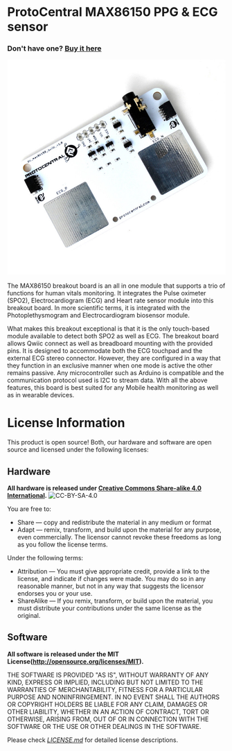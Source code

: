 ProtoCentral MAX86150 PPG & ECG sensor
======================================

### Don't have one? [Buy it here](https://www.protocentral.com/home/1338-protocentral-max86150-ppg-and-ecg-breakout-with-qwiic.html)

![*ProtoCentral MAX86150 PPG & ECG sensor breakout*](res/max86150_cover.jpg)

The MAX86150 breakout board is an all in one module that supports a trio of functions for human vitals monitoring. It integrates the Pulse oximeter (SPO2), Electrocardiogram (ECG) and Heart rate sensor module into this breakout board. In more scientific terms, it is integrated with the Photoplethysmogram and Electrocardiogram biosensor module.

What makes this breakout exceptional is that it is the only touch-based module available to detect both SPO2 as well as ECG. The breakout board allows Qwiic connect as well as breadboard mounting with the provided pins. It is designed to accommodate both the ECG touchpad and the external ECG stereo connector. However, they are configured in a way that they function in an exclusive manner when one mode is active the other remains passive. Any microcontroller such as Arduino is compatible and the communication protocol used is I2C to stream data. With all the above features, this board is best suited for any Mobile health monitoring as well as in wearable devices.


License Information
===================

This product is open source! Both, our hardware and software are open source and licensed under the following licenses:

Hardware
---------

**All hardware is released under [Creative Commons Share-alike 4.0 International](http://creativecommons.org/licenses/by-sa/4.0/).**
![CC-BY-SA-4.0](https://i.creativecommons.org/l/by-sa/4.0/88x31.png)

You are free to:

* Share — copy and redistribute the material in any medium or format
* Adapt — remix, transform, and build upon the material for any purpose, even commercially.
The licensor cannot revoke these freedoms as long as you follow the license terms.

Under the following terms:

* Attribution — You must give appropriate credit, provide a link to the license, and indicate if changes were made. You may do so in any reasonable manner, but not in any way that suggests the licensor endorses you or your use.
* ShareAlike — If you remix, transform, or build upon the material, you must distribute your contributions under the same license as the original.

Software
--------

**All software is released under the MIT License(http://opensource.org/licenses/MIT).**

THE SOFTWARE IS PROVIDED "AS IS", WITHOUT WARRANTY OF ANY KIND, EXPRESS OR IMPLIED, INCLUDING BUT NOT LIMITED TO THE WARRANTIES OF MERCHANTABILITY, FITNESS FOR A PARTICULAR PURPOSE AND NONINFRINGEMENT. IN NO EVENT SHALL THE AUTHORS OR COPYRIGHT HOLDERS BE LIABLE FOR ANY CLAIM, DAMAGES OR OTHER LIABILITY, WHETHER IN AN ACTION OF CONTRACT, TORT OR OTHERWISE, ARISING FROM, OUT OF OR IN CONNECTION WITH THE SOFTWARE OR THE USE OR OTHER DEALINGS IN THE SOFTWARE.


Please check [*LICENSE.md*](LICENSE.md) for detailed license descriptions.

